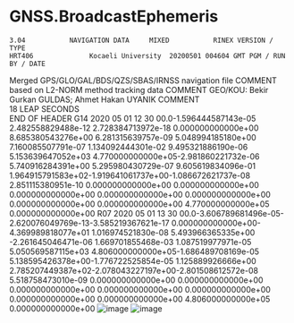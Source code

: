 # GNSS.BroadcastEphemeris

    3.04           NAVIGATION DATA     MIXED           RINEX VERSION / TYPE
    HRT406              Kocaeli University  20200501 004604 GMT PGM / RUN BY / DATE 

Merged GPS/GLO/GAL/BDS/QZS/SBAS/IRNSS navigation file       COMMENT 
based on L2-NORM method tracking data                       COMMENT 
GEO/KOU: Bekir Gurkan GULDAS; Ahmet Hakan UYANIK            COMMENT   
    18                                                      LEAP SECONDS        
                                                            END OF HEADER 
G14 2020 05 01 12 30 00.0-1.596444587143e-05 2.482558829488e-12 2.728384713972e-18
       0.000000000000e+00 8.685380543276e+00 6.281315639757e-09 5.048994185180e+00
       7.160085507791e-07 1.134092444301e-02 9.495321886190e-06 5.153639647052e+03
       4.770000000000e+05-2.981860221732e-06 5.740916284391e+00 5.295980430729e-07
       9.605619834096e-01 1.964915791583e+02-1.919641061737e+00-1.086672621737e-08
       2.851115380951e-10 0.000000000000e+00 0.000000000000e+00 0.000000000000e+00
       0.000000000000e+00 0.000000000000e+00 0.000000000000e+00 0.000000000000e+00
       4.770000000000e+05 0.000000000000e+00
R07 2020 05 01 13 30 00.0-3.606789681496e-05-2.620076049769e-13-3.585219367621e-17
       0.000000000000e+00-4.369989818077e+01 1.016974521830e-08 5.493966365335e+00
      -2.261645046471e-06 1.669701855468e-03 1.087519977971e-05 5.050569587115e+03
       4.806000000000e+05-1.686489708169e-05 5.138595426378e+00-1.776722525854e-05
       1.125889926666e+00 2.785207449387e+02-2.078043227197e+00-2.801508612572e-08
       5.518758473010e-09 0.000000000000e+00 0.000000000000e+00 0.000000000000e+00
       0.000000000000e+00 0.000000000000e+00 0.000000000000e+00 0.000000000000e+00
       4.806000000000e+05 0.000000000000e+00
![image](https://user-images.githubusercontent.com/59657939/137487844-6c1c52aa-3d76-4c13-a579-08455dfee8b2.png)
![image](https://user-images.githubusercontent.com/59657939/137487865-5fc50059-8028-4b5b-93dc-1b6b468644ae.png)
